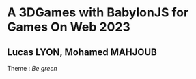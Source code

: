 # A 3DGames with BabylonJS for Games On Web 2023 
## Lucas LYON, Mohamed MAHJOUB

Theme :  *Be green*
